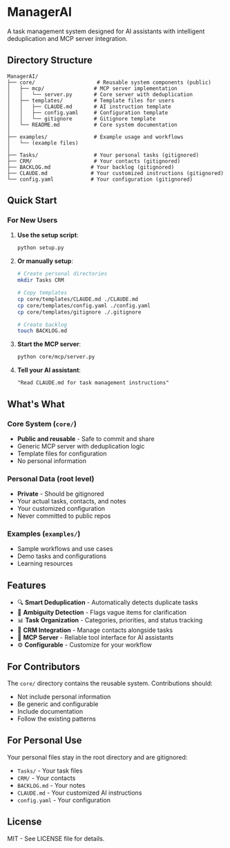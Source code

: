 # ManagerAI

A task management system designed for AI assistants with intelligent deduplication and MCP server integration.

## Directory Structure

```
ManagerAI/
├── core/                    # Reusable system components (public)
│   ├── mcp/                # MCP server implementation
│   │   └── server.py       # Core server with deduplication
│   ├── templates/          # Template files for users
│   │   ├── CLAUDE.md       # AI instruction template
│   │   ├── config.yaml     # Configuration template
│   │   └── gitignore       # Gitignore template
│   └── README.md           # Core system documentation
│
├── examples/               # Example usage and workflows
│   └── (example files)
│
├── Tasks/                  # Your personal tasks (gitignored)
├── CRM/                    # Your contacts (gitignored)
├── BACKLOG.md             # Your backlog (gitignored)
├── CLAUDE.md              # Your customized instructions (gitignored)
└── config.yaml            # Your configuration (gitignored)
```

## Quick Start

### For New Users

1. **Use the setup script**:
   ```bash
   python setup.py
   ```

2. **Or manually setup**:
   ```bash
   # Create personal directories
   mkdir Tasks CRM
   
   # Copy templates
   cp core/templates/CLAUDE.md ./CLAUDE.md
   cp core/templates/config.yaml ./config.yaml
   cp core/templates/gitignore ./.gitignore
   
   # Create backlog
   touch BACKLOG.md
   ```

3. **Start the MCP server**:
   ```bash
   python core/mcp/server.py
   ```

4. **Tell your AI assistant**:
   ```
   "Read CLAUDE.md for task management instructions"
   ```

## What's What

### Core System (`core/`)
- **Public and reusable** - Safe to commit and share
- Generic MCP server with deduplication logic
- Template files for configuration
- No personal information

### Personal Data (root level)
- **Private** - Should be gitignored
- Your actual tasks, contacts, and notes
- Your customized configuration
- Never committed to public repos

### Examples (`examples/`)
- Sample workflows and use cases
- Demo tasks and configurations
- Learning resources

## Features

- 🔍 **Smart Deduplication** - Automatically detects duplicate tasks
- 🤔 **Ambiguity Detection** - Flags vague items for clarification
- 📊 **Task Organization** - Categories, priorities, and status tracking
- 👥 **CRM Integration** - Manage contacts alongside tasks
- 🔧 **MCP Server** - Reliable tool interface for AI assistants
- ⚙️ **Configurable** - Customize for your workflow

## For Contributors

The `core/` directory contains the reusable system. Contributions should:
- Not include personal information
- Be generic and configurable
- Include documentation
- Follow the existing patterns

## For Personal Use

Your personal files stay in the root directory and are gitignored:
- `Tasks/` - Your task files
- `CRM/` - Your contacts
- `BACKLOG.md` - Your notes
- `CLAUDE.md` - Your customized AI instructions
- `config.yaml` - Your configuration

## License

MIT - See LICENSE file for details.